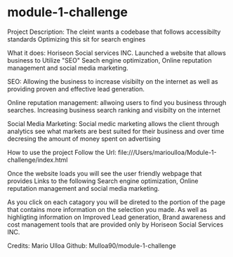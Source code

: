 # module-1-challenge

Project Description:
The cleint wants a codebase that follows accessibilty standards
Optimizing this sit for search engines

What it does:
Horiseon Social services INC. Launched a website that allows business to Utilize "SEO" Seach engine optimization, Online reputation management and social media marketing.

SEO:
Allowing the business to increase visibilty on the internet as well as providing proven and effective lead generation.

Online reputation management:
allwoing users to find you business through searches. Increasing business search ranking and visibilty on the internet

Social Media Marketing:
Social medic marketing allows the client through analytics see what markets are best suited for their business and over time decresing the amount of money spent on advertising

How to use the project
Follow the Url: file:///Users/marioulloa/Module-1-challenge/index.html

Once the website loads you will see the user friendly webpage that provides Links to the following Search engine optimization, Online reputation management and social media marketing. 

As you click on each catagory you will be direted to the portion of the page that contains more information on the selection you made. As well as highligting information on Improved Lead generation, Brand awareness and cost management tools that are provided only by Horiseon Social Services INC.

Credits:
Mario Ulloa 
Github: Mulloa90/module-1-challenge
